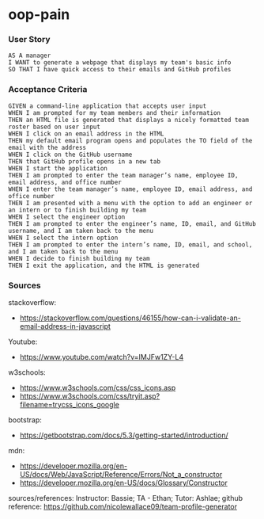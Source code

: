 # oop-pain


### User Story
 ```
AS A manager
I WANT to generate a webpage that displays my team's basic info
SO THAT I have quick access to their emails and GitHub profiles
```
### Acceptance Criteria
```
GIVEN a command-line application that accepts user input
WHEN I am prompted for my team members and their information
THEN an HTML file is generated that displays a nicely formatted team roster based on user input
WHEN I click on an email address in the HTML
THEN my default email program opens and populates the TO field of the email with the address
WHEN I click on the GitHub username
THEN that GitHub profile opens in a new tab
WHEN I start the application
THEN I am prompted to enter the team manager’s name, employee ID, email address, and office number
WHEN I enter the team manager’s name, employee ID, email address, and office number
THEN I am presented with a menu with the option to add an engineer or an intern or to finish building my team
WHEN I select the engineer option
THEN I am prompted to enter the engineer’s name, ID, email, and GitHub username, and I am taken back to the menu
WHEN I select the intern option
THEN I am prompted to enter the intern’s name, ID, email, and school, and I am taken back to the menu
WHEN I decide to finish building my team
THEN I exit the application, and the HTML is generated
```


### Sources

stackoverflow: 
- https://stackoverflow.com/questions/46155/how-can-i-validate-an-email-address-in-javascript

Youtube:
- https://www.youtube.com/watch?v=IMJFw1ZY-L4

w3schools:
- https://www.w3schools.com/css/css_icons.asp
- https://www.w3schools.com/css/tryit.asp?filename=trycss_icons_google

bootstrap:
- https://getbootstrap.com/docs/5.3/getting-started/introduction/

mdn:
- https://developer.mozilla.org/en-US/docs/Web/JavaScript/Reference/Errors/Not_a_constructor
- https://developer.mozilla.org/en-US/docs/Glossary/Constructor

sources/references:
Instructor: Bassie; TA - Ethan; Tutor: Ashlae; github reference: https://github.com/nicolewallace09/team-profile-generator